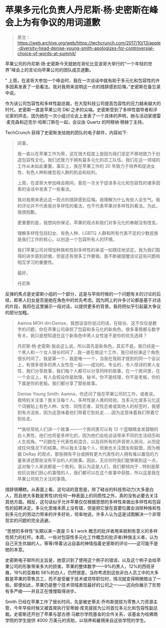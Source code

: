 # 苹果多元化负责人丹尼斯·杨·史密斯在峰会上为有争议的用词道歉

> 原文：<https://web.archive.org/web/https://techcrunch.com/2017/10/13/apple-diversity-head-denise-young-smith-apologizes-for-controversial-choice-of-words-at-summit/>

苹果公司的丹尼斯·扬·史密斯今天就她在哥伦比亚波哥大举行的“一个年轻的世界”峰会上的言论向苹果公司的团队成员道歉。

" 上周，在波哥大参加一个峰会时，我在一次谈话中就有助于多元化和包容性的许多因素发表了一些看法。我对我用来说明这一点的措辞感到后悔，”史密斯在备忘录中说。

作为该公司包容性和多样性副总裁，在大型科技公司提高包容性的压力越来越大的时代，史密斯一直是苹果公司 D&I 之矛的尖端。史密斯受到了多样性倡导者和评论家的抨击，因为她在一次小组讨论会上发表了一个具体的声明，她与活动家德雷·麦克森和迈克尔·哈斯汀斯在一起，会议由 Quartz 的阿穆纳·穆赫丁主持。

TechCrunch 获得了史密斯发给她的团队的电子邮件，内容如下:

> 同事，
> 
> 我一直以在苹果工作为荣，这在很大程度上是因为我们坚定不移地致力于创造包容性文化。我们还致力于拥有最多元化的员工队伍，我们在这一领域的工作从未如此重要。事实上，我在苹果工作的 20 年致力于培养和促进女性、有色人种和被忽视人群的机会和权利。
> 
> 上周，在波哥大参加峰会期间，我在一次关于促进多元化和包容性的诸多因素的谈话中发表了一些看法。
> 
> 我对我用来表达这一观点的措辞感到后悔。我理解为什么有些人会生气。我的评论并不代表我对多样性的看法，也不代表苹果对多样性的看法。为此，我很抱歉。
> 
> 更重要的是，我想向你保证，苹果的观点和我们对多元化的奉献没有改变。
> 
> 理解多样性包括妇女、有色人种、LGBTQ 人群和所有代表不足的少数民族是我们工作的核心，以创造一个包容所有人的环境。
> 
> 我们苹果公司对增加种族和性别多样性的承诺一如既往地坚定。我为我们取得的进步感到骄傲，但是还有很多工作要做。我不断被提醒谈论这些问题和相互学习的重要性。
> 
> 最好，
> 
> 丹尼斯

反弹的焦点是史密斯小组的一个部分，这是与早些时候的一个问题有关的讨论的后续，即黑人妇女是否是她在角色中的优先考虑。因为网上的许多讨论都是基于对话的片段，我将在这里展示一段对话，以提供更多的背景。我将把似乎引起最大争议的部分加粗。

> Aamna MOH din:Denise，我想谈谈你说过的话，在硅谷，这不仅仅是数字的问题，你在苹果公司承担了包容和多元化的新角色，很多事情都与数字有关。我只是想知道在这个新角色中黑人女性是不是你的优先选择？
> 
> 丹尼斯·杨·史密斯:我会这么说。所以首先是新角色，其实不是。我已经是一个黑人和一个女人很长时间了…我一直在做这个工作，我已经扮演这个角色很长时间了。我是第一个，我是唯一一个，当我在我刚才提到的同一个会议上，有很多很多的黑人女性在一起——成功的，专业的，令人惊讶的黑人女性，我们分享故事，我们每个人都可以分享同样的故事，在一个房间里，在一个会议上，有人会假设你是助理，秘书，你不是经理，你不是老板，你的下属是你的老板。我们都分享了那些故事。
> 
> Denise Young Smith: Aamna，你还问了我在苹果公司的工作，或者说，我特别关注谁？我关注每个人。多样性是人类的经验。当多元化或多元化这个词被贴上有色人种、女性、同性恋者、双性恋者或其他人的标签时，我感到有点沮丧，因为这意味着他们带着它到处走……因为这意味着我们带着它到处走。
> 
> **我经常给人们讲一个故事——一个房间里可以有 12 个蓝眼睛金发碧眼的白人男性，他们也将是多样化的，因为他们会给谈话带来不同的生活经历和人生视角。**问题在于代表性和混合，以及将所有的声音带入房间，从而促成任何情况下的结果。所以我关注每个人，但我也关注盟友和联盟，因为根据 DeRay 的观点，那些拥有平台或拥有更大代表性的人拥有难以置信的力量来讲述那些没有平台的人的故事。因此，无论何时我们能够做到这一点，这对每个人来说都是一个胜利。我认为这是人们，我们都倾向于…特别是那些抗议我们担心的事情的人，我们都可以在这个故事中获胜，所以这是我在苹果公司努力关注的事情。

措辞很糟糕。从表面上看，这句话的意思是，除了硅谷的科技劳动力(大多是白人，而且绝大多数是男性)的任何一种表面上的同质性之外，真的没有必要去关注其他方面。相反，这句话似乎允许苹果仅仅根据思想的多样性来做出多样性和包容性的招聘决定。多元化思维本质上没有错，但是把它放在首要位置会消除种族和性别多元化的劳动力带来的许多好处，坦率地说，许多人认为这是试图解决一个非常现实的问题的完全逃避。

“思想的多样性”长期以来一直是 D & I work 概念的批评者用来抵制有意义的多样性努力的杠杆。本周，一些对包容性多元化工作概念的批评者(种族主义者，认为自己天生优越的人，等等)带着沾沾自喜的神情指着史密斯的评论——这可能不是她的本意。

史密斯电子邮件的主旨是，她意识到了使用这个例子的错误，以及这个例子会给苹果公司的形象带来多大的损害。苹果的整体数字——9%的黑人，12%的西班牙裔，19%的亚裔和 56%的白人，仍然很差。当你考虑到这些非白人员工中的大多数是苹果的零售员工，而不是受雇于技术或领导职位时，情况就变得稍微暗淡了一些。即便如此，苹果仍是整个技术领域表现最好的公司之一——这向你展示了形势有多严峻——并且正在慢慢取得进步。

Smith 已经在苹果工作了很长时间，先是被史蒂夫·乔布斯提拔为零售人力资源主管，今年早些时候又被首席执行官蒂姆·库克提拔为公司首位多元化和包容性副总裁。史密斯还开创了苹果与瑟古德·马歇尔学院基金的合作关系，该基金为哈佛商学院的学生提供 4000 万美元的资助，以培养和雇佣来自这些学院的学生。